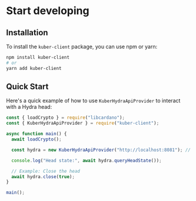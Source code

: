 # Start developing

## Installation

To install the `kuber-client` package, you can use npm or yarn:

```bash
npm install kuber-client
# or
yarn add kuber-client
```

## Quick Start

Here's a quick example of how to use `KuberHydraApiProvider` to interact with a Hydra head:

```javascript
const { loadCrypto } = require("libcardano");
const { KuberHydraApiProvider } = require("kuber-client");

async function main() {
  await loadCrypto();

  const hydra = new KuberHydraApiProvider("http://localhost:8081"); // Replace with your Hydra API URL

  console.log("Head state:", await hydra.queryHeadState());

  // Example: Close the head
  await hydra.close(true);
}

main();
